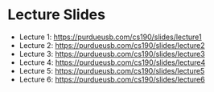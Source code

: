 Lecture Slides
==============

* Lecture 1: https://purdueusb.com/cs190/slides/lecture1
* Lecture 2: https://purdueusb.com/cs190/slides/lecture2
* Lecture 3: https://purdueusb.com/cs190/slides/lecture3
* Lecture 4: https://purdueusb.com/cs190/slides/lecture4
* Lecture 5: https://purdueusb.com/cs190/slides/lecture5
* Lecture 6: https://purdueusb.com/cs190/slides/lecture6
